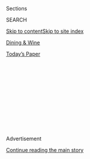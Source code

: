 <div id="app">

<div>

<div>

<div>

<div class="NYTAppHideMasthead css-1q2w90k e1suatyy0">

<div class="section css-ui9rw0 e1suatyy2">

<div class="css-eph4ug er09x8g0">

<div class="css-6n7j50">

</div>

<span class="css-1dv1kvn">Sections</span>

<div class="css-10488qs">

<span class="css-1dv1kvn">SEARCH</span>

</div>

[Skip to content](#site-content)[Skip to site index](#site-index)

</div>

<div id="masthead-section-label" class="css-1wr3we4 eaxe0e00">

[Dining &
Wine](https://www.nytimes3xbfgragh.onion/pages/dining/index.html)

</div>

<div class="css-10698na e1huz5gh0">

</div>

</div>

<div id="masthead-bar-one" class="section hasLinks css-15hmgas e1csuq9d3">

<div class="css-uqyvli e1csuq9d0">

</div>

<div class="css-1uqjmks e1csuq9d1">

</div>

<div class="css-9e9ivx">

[](https://myaccount.nytimes3xbfgragh.onion/auth/login?response_type=cookie&client_id=vi)

</div>

<div class="css-1bvtpon e1csuq9d2">

[Today’s
Paper](https://www.nytimes3xbfgragh.onion/section/todayspaper)

</div>

</div>

</div>

</div>

<div data-aria-hidden="false">

<div id="site-content" data-role="main">

<div>

<div class="css-1aor85t" style="opacity:0.000000001;z-index:-1;visibility:hidden">

<div class="css-1hqnpie">

<div class="css-epjblv">

<span class="css-17xtcya">[Dining &
Wine](/pages/dining/index.html)</span><span class="css-x15j1o">|</span><span class="css-fwqvlz">Crosstown
Tour of
India</span>

</div>

<div class="css-k008qs">

<div class="css-1iwv8en">

<span class="css-18z7m18"></span>

<div>

</div>

</div>

<span class="css-1n6z4y"></span>

<div class="css-1705lsu">

<div class="css-4xjgmj">

<div class="css-4skfbu" data-role="toolbar" data-aria-label="Social Media Share buttons, Save button, and Comments Panel with current comment count" data-testid="share-tools">

  - 
  - 
  - 
  - 
    
    <div class="css-6n7j50">
    
    </div>

  - 

</div>

</div>

</div>

</div>

</div>

</div>

<div class="css-13pd83m">

</div>

<div id="top-wrapper" class="css-1sy8kpn">

<div id="top-slug" class="css-l9onyx">

Advertisement

</div>

[Continue reading the main
story](#after-top)

<div class="ad top-wrapper" style="text-align:center;height:100%;display:block;min-height:250px">

<div id="top" class="place-ad" data-position="top" data-size-key="top">

</div>

</div>

<div id="after-top">

</div>

</div>

<div id="sponsor-wrapper" class="css-1hyfx7x">

<div id="sponsor-slug" class="css-19vbshk">

Supported by

</div>

[Continue reading the main
story](#after-sponsor)

<div id="sponsor" class="ad sponsor-wrapper" style="text-align:center;height:100%;display:block">

</div>

<div id="after-sponsor">

</div>

</div>

Restaurant Review

<div class="css-1vkm6nb ehdk2mb0">

# Crosstown Tour of India

</div>

<div class="css-79elbk" data-testid="photoviewer-wrapper">

<div class="css-z3e15g" data-testid="photoviewer-wrapper-hidden">

</div>

<div class="css-1a48zt4 ehw59r15" data-testid="photoviewer-children">

![<span class="css-16f3y1r e13ogyst0" data-aria-hidden="true">The bar at
Tulsi in
Midtown.</span><span class="css-cnj6d5 e1z0qqy90" itemprop="copyrightHolder"><span class="css-1ly73wi e1tej78p0">Credit...</span><span><span>Donna
Alberico for The New York
Times</span></span></span>](https://static01.graylady3jvrrxbe.onion/images/2011/03/30/dining/30rest-span/30rest-span-articleLarge.jpg?quality=75&auto=webp&disable=upscale)

</div>

</div>

<div class="css-170u9t6">

</div>

<div class="css-xt80pu e12qa4dv0">

<div class="css-18e8msd">

<div class="css-vp77d3 epjyd6m0">

<div class="css-1baulvz">

By [<span class="css-1baulvz last-byline" itemprop="name">Sam
Sifton</span>](https://www.nytimes3xbfgragh.onion/by/sam-sifton)

</div>

</div>

  - March 29,
    2011

  - 
    
    <div class="css-4xjgmj">
    
    <div class="css-d8bdto" data-role="toolbar" data-aria-label="Social Media Share buttons, Save button, and Comments Panel with current comment count" data-testid="share-tools">
    
      - 
      - 
      - 
      - 
        
        <div class="css-6n7j50">
        
        </div>
    
      - 
    
    </div>
    
    </div>

</div>

</div>

<div class="section meteredContent css-1r7ky0e" name="articleBody" itemprop="articleBody">

<div class="css-1fanzo5 StoryBodyCompanionColumn">

<div class="css-53u6y8">

TWO new Indian restaurants have joined the Manhattan fray, competitors
for a place in the upper castes of the city’s Indian fine-dining scene.
Junoon rises lush and enormous off a dark stretch of West 24th Street,
an Indian restaurant remade as a luxe Western palace, with a marvelous
wine list and perfect rye manhattans. Tulsi glitters bright and almost
romantic on East 46th Street across the street from Sparks, a Midtown
bet on a great chef’s talent.

Hemant Mathur is the force behind Tulsi. He was an owner and a chef at
the pretty, bejeweled Devi, in the Flatiron district, where he often
could be seen fussing nervously at the edges of the dining room before
retreating to the kitchen to cook with rare brilliance. At Tulsi he does
the same dance and, if the setting is less attractive, louder, less
special than at his former restaurant, it places his cooking in sharper
relief.

No one in New York makes lamb chops like Mr. Mathur — heavy, ugly things
caked in yogurt but tasting of gamy perfection — and it is a relief to
know that he has brought that entree north with him. His Manchurian
cauliflower has made the transition as well: a magical dish, sweet and
fiery, worth ordering in multiples even at a small table, so everyone
present can thrill to its sweet and heat, and guess at the secret
ingredient (spoiler: it’s ketchup, well caramelized over the fried
cornstarch batter).

He serves a wickedly fine duck moilee — a delicate coastal curry
softened by coconut milk — and a deeply flavorful curried monkfish with
pomegranate sauce, the spices within each dish rendered distinct and
powerful in the cooking. And there are very good tandoori prawns,
courtesy of one of Mr. Mathur’s partners in this enterprise, the chef
Dhandu Ram, whom older students may remember from his time at Bukhara
Grill. Roasted to crispness, the prawns emerge from the tandoor sweetly
juicy within, a lovely match for the okra that comes with them, and
tingling eggplant chutney.

</div>

</div>

<div class="css-1fanzo5 StoryBodyCompanionColumn">

<div class="css-53u6y8">

Tulsi’s vegetable dishes do not disappoint either, most notably the
house dal, simmered until its primary ingredients, lentils and clarified
butter, appear to become one: a creamy yogurt made of legumes.

The breads, in particular a rich and salty rosemary-garlic naan, perform
marvels alongside the food. There is even a soft ginger panna cotta for
dessert, from Mr. Mathur’s wife, Surbhi Sahni, to undercut the notion
that all Indian sweets must be wickedly so, as if to make up for the
heat of the entrees.

Too bad, then, that Tulsi’s lighting is harsh, and that the service
style runs more to chain-restaurant gab than anything approaching the
hushed, pajama-clad grace of Devi. Too bad, too, that behind its warm
and comfortable bar, the restaurant opens into a bazaar of tables more
reminiscent of Home Depot’s patio furniture department than anything
filmed by Merchant-Ivory. It is not a particularly enjoyable place to
eat dinner. The floating curtains between tables have the stiffness not
of silk but of polyester. They look itchy. And under that light, only a
few people can look good.

AT Junoon, just west of Madison Square Park, everyone looks good. Little
expense has been spared to make sure that this is the case. The
restaurant is lighted as if by softly glowing amber. The teak lounge
furnishings and long bar up front might have been pulled straight off
the floor at ABC Carpet & Home. And the enormous dining room, at once
airy and filled with deeply upholstered chairs and banquettes, features
both large sandstone sculptures and a steel reflecting pool in which
float lotus blossoms under candlelight.

Rajesh Bhardwaj, the Cafe Spice tycoon, is the founder and chief
executive of this restaurant, now his glittery flagship. Sommeliers
wheel linen-covered wine carts about the dining room with quiet
efficiency, and the conversation bubbles along at a hushed level, as at
an old-line Italian or French establishment. Imagine a kind of
dream-state Del Posto, the sort of restaurant where of course you would
order a 2006 Valpolicella Grassi with your monkfish tikka.

</div>

</div>

<div class="css-1fanzo5 StoryBodyCompanionColumn">

<div class="css-53u6y8">

Never mind knowing why this is so. (But it is so\!) Ask one of those
sommeliers for advice, at whatever price you consider comfortable.
Junoon’s cellar has within it much to injure the belief that the best
accompaniment to Indian food is beer.

In the open kitchen is Vikas Khanna, late of Salaam Bombay and numerous
television appearances. His menu offers a wide-ranging examination of
Indian cuisine, divided not by region but cooking style.

It is, over all, very good. The tandoor dishes are delicate beneath
their crusts: sweet lobster under a cloak of cumin, cayenne and lemon,
with ground fennel; venison amped up on ginger and nutmeg. A lentil soup
— three-lentil shorba, it’s called here — rides silky in its elegant
bowl, enlivened by cilantro, over a seat of fresh turmeric.

Lamb is given a wonderful send-off by the patthar, a style in which the
meat is cooked on hot stones. Even better are the curries, in particular
the grilled eggplant, and a rich and fragrant duck version with an
enormous amount of Tellicherry pepper to counterbalance the richness of
the meat, along with a faint hum of tamarind, a zing of curry leaves.

The restaurant’s desserts are as good as they are few in number, with
but three options above the traditional kulfi and (less traditional)
sorbet. The best of these is a date pudding cake held together with
caramel, cranberries and streusel, and an orange-buttermilk ice cream.
It is rich and smoky, with a creamy tang, amazing: Brahmin food that
recalls Boston more than Bengal.

Junoon is comfortable and elegant, almost more than the two Tamarind
restaurants, in the Flatiron and in TriBeCa, to which it will inevitably
be compared. Its design and service style hint at the kind of
European-style sumptuousness that used to be common to upscale
restaurants in Manhattan, at least before the recession removed
tablecloths and quiet from so many of our dining rooms.

It is a very nice place to spend a few hours, dressed and dining and
drinking well. Tulsi may indeed offer a slightly more attractive bill of
fare. But restaurants are always about more than simply the food.

</div>

</div>

<div class="css-1fanzo5 StoryBodyCompanionColumn">

<div class="css-53u6y8">

 

**Tulsi**

★

211 East 46th Street, Midtown; (212) 888-0820, tulsinyc.com.

**ATMOSPHERE** A well-intentioned suburban feel, in the heart of
Midtown.

**SOUND LEVEL** Raised voices are unnecessary.

**RECOMMENDED DISHES** Manchurian cauliflower, butter chicken, tandoor
lamb chops, duck moilee, ginger panna cotta.

**WINE LIST** Here is your chardonnay, your Napa cab. Better is a bottle
of 1947, an Indian lager.

**PRICE RANGE** Appetizers, $7 to $14; entrees, $16 to $34.

**HOURS** Lunch: Monday to Saturday, noon to 2:30 p.m. Dinner: 5:30 to
10:30 p.m.; Sunday, 5 to 10 p.m.

**RESERVATIONS** Recommended at least one week ahead.

**CREDIT CARDS** All major cards.

**WHEELCHAIR ACCESS** The bar, dining room and restrooms are all on one
level, and aisles are reasonably wide. Restrooms are large.

**WHAT THE STARS MEAN** Ratings range from zero to four stars and
reflect the reviewer’s reaction to food, ambience and service, with
price taken into consideration. Menu listings and prices are subject to
change.

 

**Junoon**

★★

27 West 24th Street, Flatiron; (212) 490-2100, junoonnyc.com.

**ATMOSPHERE** Opulent, warm and comfortable.

</div>

</div>

<div class="css-1fanzo5 StoryBodyCompanionColumn">

<div class="css-53u6y8">

**SOUND LEVEL** Hushed and self-satisfied.

**RECOMMENDED DISHES** Three-lentil shorba, piri-piri shrimp, lobster
tandoori, monkfish tikka, duck with Tellicherry pepper, grilled eggplant
curry, date pudding cake.

**WINE LIST** Extensive, interesting and well worth discussing with a
sommelier. Roussillon with the eggplant? Why, um, sure\!

**PRICE RANGE** Appetizers, $10 to $15; entrees, $16 to $33.

**HOURS** Lunch: Monday to Friday, noon to 3 p.m. Dinner: Sunday to
Thursday, 5:30 to 10:30 p.m.; Friday and Saturday, to 11 p.m.

**RESERVATIONS** Recommended at least one week ahead.

**CREDIT CARDS** All major cards.

**WHEELCHAIR ACCESS** The bar and dining room are at street level, and
there is plenty of space between tables.

</div>

</div>

</div>

<div>

</div>

<div>

</div>

<div>

</div>

<div>

<div id="bottom-wrapper" class="css-1ede5it">

<div id="bottom-slug" class="css-l9onyx">

Advertisement

</div>

[Continue reading the main
story](#after-bottom)

<div id="bottom" class="ad bottom-wrapper" style="text-align:center;height:100%;display:block;min-height:90px">

</div>

<div id="after-bottom">

</div>

</div>

</div>

</div>

</div>

## Site Index

<div>

</div>

## Site Information Navigation

  - [© <span>2020</span> <span>The New York Times
    Company</span>](https://help.nytimes3xbfgragh.onion/hc/en-us/articles/115014792127-Copyright-notice)

<!-- end list -->

  - [NYTCo](https://www.nytco.com/)
  - [Contact
    Us](https://help.nytimes3xbfgragh.onion/hc/en-us/articles/115015385887-Contact-Us)
  - [Work with us](https://www.nytco.com/careers/)
  - [Advertise](https://nytmediakit.com/)
  - [T Brand Studio](http://www.tbrandstudio.com/)
  - [Your Ad
    Choices](https://www.nytimes3xbfgragh.onion/privacy/cookie-policy#how-do-i-manage-trackers)
  - [Privacy](https://www.nytimes3xbfgragh.onion/privacy)
  - [Terms of
    Service](https://help.nytimes3xbfgragh.onion/hc/en-us/articles/115014893428-Terms-of-service)
  - [Terms of
    Sale](https://help.nytimes3xbfgragh.onion/hc/en-us/articles/115014893968-Terms-of-sale)
  - [Site
    Map](https://spiderbites.nytimes3xbfgragh.onion)
  - [Help](https://help.nytimes3xbfgragh.onion/hc/en-us)
  - [Subscriptions](https://www.nytimes3xbfgragh.onion/subscription?campaignId=37WXW)

</div>

</div>

</div>

</div>
